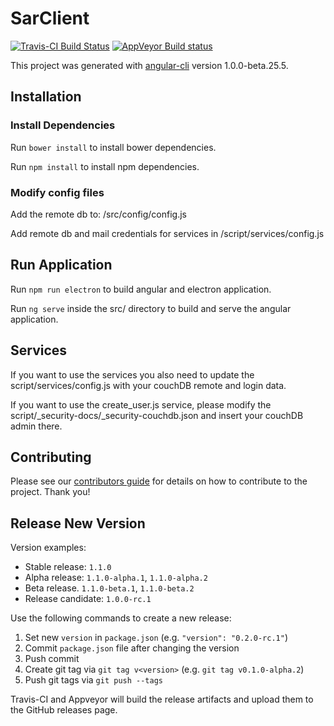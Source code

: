 # SarClient

[![Travis-CI Build Status](https://travis-ci.org/sea-watch/SAR-Client.svg?branch=master)](https://travis-ci.org/sea-watch/SAR-Client)
[![AppVeyor Build status](https://ci.appveyor.com/api/projects/status/junqykua8xanmt9f/branch/master?svg=true)](https://ci.appveyor.com/project/bernd/sar-client/branch/master)

This project was generated with [angular-cli](https://github.com/angular/angular-cli) version 1.0.0-beta.25.5.

## Installation

### Install Dependencies

Run `bower install` to install bower dependencies.

Run `npm install` to install npm dependencies.

### Modify config files

Add the remote db to:
/src/config/config.js

Add remote db and mail credentials for services in
/script/services/config.js

## Run Application

Run `npm run electron` to build angular and electron application.

Run `ng serve` inside the src/ directory to build and serve the angular application. 

## Services
If you want to use the services you also need to update the script/services/config.js with your couchDB remote and login data.

If you want to use the create_user.js service, please modify the script/_security-docs/_security-couchdb.json and insert your couchDB admin there.




## Contributing

Please see our [contributors guide](CONTRIBUTING.md) for details on how to contribute to the project. Thank you!

## Release New Version

Version examples:

- Stable release: `1.1.0`
- Alpha release: `1.1.0-alpha.1`, `1.1.0-alpha.2`
- Beta release. `1.1.0-beta.1`, `1.1.0-beta.2`
- Release candidate: `1.0.0-rc.1`

Use the following commands to create a new release:

1. Set new `version` in `package.json` (e.g. `"version": "0.2.0-rc.1"`)
1. Commit `package.json` file after changing the version
1. Push commit
1. Create git tag via `git tag v<version>` (e.g. `git tag v0.1.0-alpha.2`)
1. Push git tags via `git push --tags`

Travis-CI and Appveyor will build the release artifacts and upload them to
the GitHub releases page.

